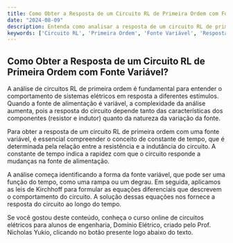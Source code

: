 ```yaml
---
title: Como Obter a Resposta de um Circuito RL de Primeira Ordem com Fonte Variável?
date: "2024-08-09"
description: Entenda como analisar a resposta de um circuito RL de primeira ordem quando a fonte é variável.
keywords: ['Circuito RL', 'Primeira Ordem', 'Fonte Variável', 'Resposta', 'Engenharia Elétrica']
---
```


## Como Obter a Resposta de um Circuito RL de Primeira Ordem com Fonte Variável?

A análise de circuitos RL de primeira ordem é fundamental para entender o comportamento de sistemas elétricos em resposta a diferentes estímulos. Quando a fonte de alimentação é variável, a complexidade da análise aumenta, pois a resposta do circuito depende tanto das características dos componentes (resistor e indutor) quanto da natureza da variação da fonte.

Para obter a resposta de um circuito RL de primeira ordem com uma fonte variável, é essencial compreender o conceito de constante de tempo, que é determinada pela relação entre a resistência e a indutância do circuito. A constante de tempo indica a rapidez com que o circuito responde a mudanças na fonte de alimentação.

A análise começa identificando a forma da fonte variável, que pode ser uma função do tempo, como uma rampa ou um degrau. Em seguida, aplicamos as leis de Kirchhoff para formular as equações diferenciais que descrevem o comportamento do circuito. A solução dessas equações nos fornece a resposta do circuito ao longo do tempo.

Se você gostou deste conteúdo, conheça o curso online de circuitos elétricos para alunos de engenharia, Domínio Elétrico, criado pelo Prof. Nicholas Yukio, clicando no botão presente logo abaixo do texto.